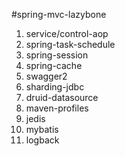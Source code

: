 #spring-mvc-lazybone

 1. service/control-aop
 2. spring-task-schedule
 3. spring-session
 4. spring-cache
 5. swagger2
 6. sharding-jdbc
 7. druid-datasource
 8. maven-profiles
 9. jedis
 10. mybatis
 11. logback